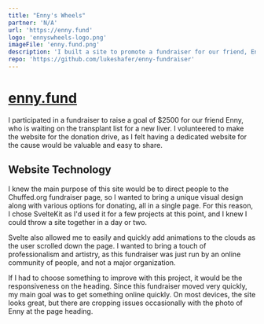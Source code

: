 ```yaml
---
title: "Enny's Wheels"
partner: 'N/A'
url: 'https://enny.fund'
logo: 'ennyswheels-logo.png'
imageFile: 'enny.fund.png'
description: 'I built a site to promote a fundraiser for our friend, Enny.'
repo: 'https://github.com/lukeshafer/enny-fundraiser'
---
```


# [enny.fund](https://enny.fund/)

I participated in a fundraiser to raise a goal of $2500 for our friend Enny, who is waiting on the transplant list for a new liver. I volunteered to make the website for the donation drive, as I felt having a dedicated website for the cause would be valuable and easy to share.

## Website Technology

I knew the main purpose of this site would be to direct people to the Chuffed.org fundraiser page, so I wanted to bring a unique visual design along with various options for donating, all in a single page. For this reason, I chose SvelteKit as I'd used it for a few projects at this point, and I knew I could throw a site together in a day or two.

Svelte also allowed me to easily and quickly add animations to the clouds as the user scrolled down the page. I wanted to bring a touch of professionalism and artistry, as this fundraiser was just run by an online community of people, and not a major organization.

If I had to choose something to improve with this project, it would be the responsiveness on the heading. Since this fundraiser moved very quickly, my main goal was to get something online quickly. On most devices, the site looks great, but there are cropping issues occasionally with the photo of Enny at the page heading.
